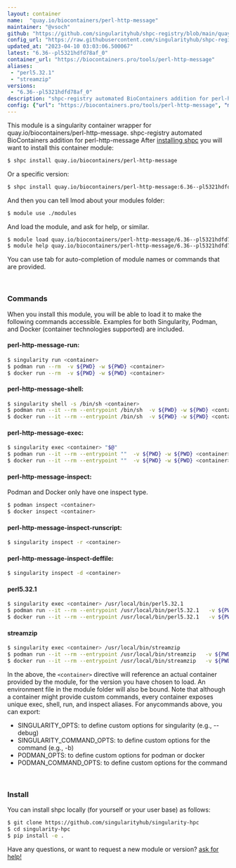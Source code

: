 ```yaml
---
layout: container
name:  "quay.io/biocontainers/perl-http-message"
maintainer: "@vsoch"
github: "https://github.com/singularityhub/shpc-registry/blob/main/quay.io/biocontainers/perl-http-message/container.yaml"
config_url: "https://raw.githubusercontent.com/singularityhub/shpc-registry/main/quay.io/biocontainers/perl-http-message/container.yaml"
updated_at: "2023-04-10 03:03:06.500067"
latest: "6.36--pl5321hdfd78af_0"
container_url: "https://biocontainers.pro/tools/perl-http-message"
aliases:
 - "perl5.32.1"
 - "streamzip"
versions:
 - "6.36--pl5321hdfd78af_0"
description: "shpc-registry automated BioContainers addition for perl-http-message"
config: {"url": "https://biocontainers.pro/tools/perl-http-message", "maintainer": "@vsoch", "description": "shpc-registry automated BioContainers addition for perl-http-message", "latest": {"6.36--pl5321hdfd78af_0": "sha256:483526150eb891029e698e8de2845d1eb5a9bd71e47df10b460b7945082a3981"}, "tags": {"6.36--pl5321hdfd78af_0": "sha256:483526150eb891029e698e8de2845d1eb5a9bd71e47df10b460b7945082a3981"}, "docker": "quay.io/biocontainers/perl-http-message", "aliases": {"perl5.32.1": "/usr/local/bin/perl5.32.1", "streamzip": "/usr/local/bin/streamzip"}}
---
```


This module is a singularity container wrapper for quay.io/biocontainers/perl-http-message.
shpc-registry automated BioContainers addition for perl-http-message
After [installing shpc](#install) you will want to install this container module:


```bash
$ shpc install quay.io/biocontainers/perl-http-message
```

Or a specific version:

```bash
$ shpc install quay.io/biocontainers/perl-http-message:6.36--pl5321hdfd78af_0
```

And then you can tell lmod about your modules folder:

```bash
$ module use ./modules
```

And load the module, and ask for help, or similar.

```bash
$ module load quay.io/biocontainers/perl-http-message/6.36--pl5321hdfd78af_0
$ module help quay.io/biocontainers/perl-http-message/6.36--pl5321hdfd78af_0
```

You can use tab for auto-completion of module names or commands that are provided.

<br>

### Commands

When you install this module, you will be able to load it to make the following commands accessible.
Examples for both Singularity, Podman, and Docker (container technologies supported) are included.

#### perl-http-message-run:

```bash
$ singularity run <container>
$ podman run --rm  -v ${PWD} -w ${PWD} <container>
$ docker run --rm  -v ${PWD} -w ${PWD} <container>
```

#### perl-http-message-shell:

```bash
$ singularity shell -s /bin/sh <container>
$ podman run --it --rm --entrypoint /bin/sh  -v ${PWD} -w ${PWD} <container>
$ docker run --it --rm --entrypoint /bin/sh  -v ${PWD} -w ${PWD} <container>
```

#### perl-http-message-exec:

```bash
$ singularity exec <container> "$@"
$ podman run --it --rm --entrypoint ""  -v ${PWD} -w ${PWD} <container> "$@"
$ docker run --it --rm --entrypoint ""  -v ${PWD} -w ${PWD} <container> "$@"
```

#### perl-http-message-inspect:

Podman and Docker only have one inspect type.

```bash
$ podman inspect <container>
$ docker inspect <container>
```

#### perl-http-message-inspect-runscript:

```bash
$ singularity inspect -r <container>
```

#### perl-http-message-inspect-deffile:

```bash
$ singularity inspect -d <container>
```


#### perl5.32.1

```bash
$ singularity exec <container> /usr/local/bin/perl5.32.1
$ podman run --it --rm --entrypoint /usr/local/bin/perl5.32.1   -v ${PWD} -w ${PWD} <container> -c " $@"
$ docker run --it --rm --entrypoint /usr/local/bin/perl5.32.1   -v ${PWD} -w ${PWD} <container> -c " $@"
```


#### streamzip

```bash
$ singularity exec <container> /usr/local/bin/streamzip
$ podman run --it --rm --entrypoint /usr/local/bin/streamzip   -v ${PWD} -w ${PWD} <container> -c " $@"
$ docker run --it --rm --entrypoint /usr/local/bin/streamzip   -v ${PWD} -w ${PWD} <container> -c " $@"
```



In the above, the `<container>` directive will reference an actual container provided
by the module, for the version you have chosen to load. An environment file in the
module folder will also be bound. Note that although a container
might provide custom commands, every container exposes unique exec, shell, run, and
inspect aliases. For anycommands above, you can export:

 - SINGULARITY_OPTS: to define custom options for singularity (e.g., --debug)
 - SINGULARITY_COMMAND_OPTS: to define custom options for the command (e.g., -b)
 - PODMAN_OPTS: to define custom options for podman or docker
 - PODMAN_COMMAND_OPTS: to define custom options for the command

<br>

### Install

You can install shpc locally (for yourself or your user base) as follows:

```bash
$ git clone https://github.com/singularityhub/singularity-hpc
$ cd singularity-hpc
$ pip install -e .
```

Have any questions, or want to request a new module or version? [ask for help!](https://github.com/singularityhub/singularity-hpc/issues)